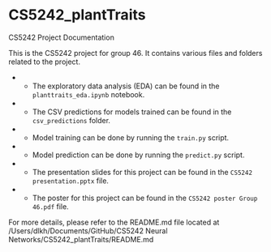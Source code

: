 # CS5242_plantTraits


 CS5242 Project Documentation
 
 This is the CS5242 project for group 46. It contains various files and folders related to the project.
 
 * - The exploratory data analysis (EDA) can be found in the `planttraits_eda.ipynb` notebook.
 * - The CSV predictions for models trained can be found in the `csv_predictions` folder.
 * - Model training can be done by running the `train.py` script.
 * - Model prediction can be done by running the `predict.py` script.
 * - The presentation slides for this project can be found in the `CS5242 presentation.pptx` file.
 * - The poster for this project can be found in the `CS5242 poster Group 46.pdf` file.
 
 For more details, please refer to the README.md file located at /Users/dlkh/Documents/GitHub/CS5242 Neural Networks/CS5242_plantTraits/README.md
 
